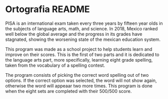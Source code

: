 # Ortografia README

PISA is an international exam taken every three years by fifteen year olds in the subjects of language arts, math, and science. 
In 2018, Mexico ranked well below the global average and the progress in its grades have stagnated, showing the worsening state of the mexican education system.

This program was made as a school project to help students learn and improve on their scores. 
This is the first of two parts and it is dedicated to the language arts part, more specifically, learning eight grade spelling, taken from the vocabulary of a spelling contest.

The program consists of picking the correct word spelling out of two options. If the correct option was selected, the word will not show again, otherwise the word will appeaar two more times. 
This program is done when the eight sets are completed with their 500/500 score.